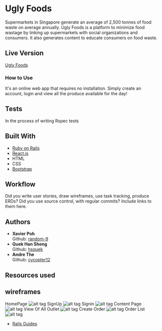 # Ugly Foods

Supermarkets in Singapore generate an average of 2,500 tonnes of food waste on average annually. Ugly Foods is a platform to minimize food wastage by linking up supermarkets with social organizations and consumers. It also generates content to educate consumers on food waste.

## Live Version

[Ugly Foods](https://uglyfood.herokuapp.com/)


### How to Use

It's an online web app that requires no installation. Simply create an account, login and view all the produce available for the day!


## Tests

In the process of writing Rspec tests

## Built With

* [Ruby on Rails](http://rubyonrails.org/)
* [React.js](https://facebook.github.io/react/)
* HTML
* CSS
* [Bootstrap](http://getbootstrap.com/)

## Workflow

Did you write user stories, draw wireframes, use task tracking, produce ERDs? Did you use source control, with regular commits? Include links to them here.

## Authors

* **Xavier Poh**  
Github: [random-9](https://github.com/random-9)
* **Quek Han Sheng**  
Github: [hsquek](https://github.com/hsquek)
* **Andre The**  
Github: [cycopter12](https://github.com/cycopter12)

## Resources used

## wireframes
HomePage
![alt tag](http://i.imgur.com/peLYTpe.png)
SignUp
![alt tag](http://i.imgur.com/kjeDca6.png)
Signin
![alt tag](http://i.imgur.com/gSfnyWY.png)
Content Page
![alt tag](http://i.imgur.com/nEKB4Ya.png)
View Of All Outlet
![alt tag](http://i.imgur.com/TC69FjO.png)
Create Order
![alt tag](http://i.imgur.com/hwSynXw.png)
Order List
![alt tag](http://i.imgur.com/UKdriTC.png)

* [Rails Guides](http://guides.rubyonrails.org/)

